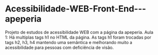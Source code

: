# Acessibilidade-WEB-Front-End---apeperia
Projeto de estudos de acessibilidade WEB com a página da apeperia.
Aula 1: Há multiplas tags h1 no HTML da página. As tags h1 foram trocadas por tags h2, h3, h4 mantendo uma semântica e melhorando muito a acessibilidade para pessoas com deficiência de visão.